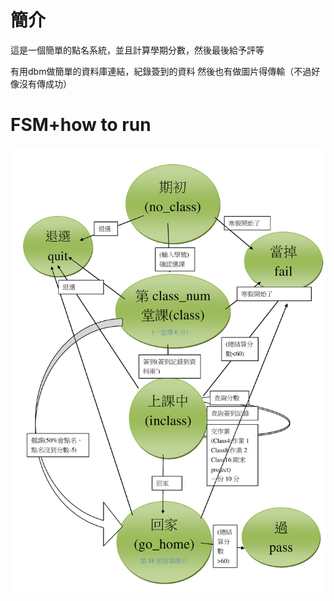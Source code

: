 簡介
============
這是一個簡單的點名系統，並且計算學期分數，然後最後給予評等

有用dbm做簡單的資料庫連結，紀錄簽到的資料
然後也有做圖片得傳輸（不過好像沒有傳成功）

FSM+how to run
============

![alt text](https://github.com/alan8656123/computer_theory_project/blob/master/FSM.jpg)


